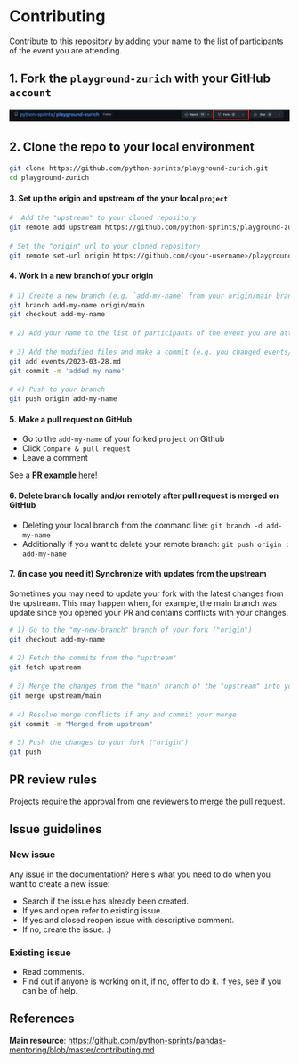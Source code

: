 
# Contributing

Contribute to this repository by adding your name to the list of participants of the event you are attending.

## 1. Fork the `playground-zurich` with your GitHub `account`

![fork](./media/fork.png)

## 2. Clone the repo to your local environment
```sh
git clone https://github.com/python-sprints/playground-zurich.git
cd playground-zurich
```

#### 3. Set up the origin and upstream of the your local `project`
```sh
#  Add the "upstream" to your cloned repository
git remote add upstream https://github.com/python-sprints/playground-zurich.git

# Set the "origin" url to your cloned repository
git remote set-url origin https://github.com/<your-username>/playground-zurich.git
```

#### 4. Work in a new branch of your origin
```sh
# 1) Create a new branch (e.g. `add-my-name` from your origin/main branch
git branch add-my-name origin/main
git checkout add-my-name

# 2) Add your name to the list of participants of the event you are attending

# 3) Add the modified files and make a commit (e.g. you changed events/2023-03-28.md)
git add events/2023-03-28.md
git commit -m 'added my name'

# 4) Push to your branch
git push origin add-my-name
```

#### 5. Make a pull request on GitHub
* Go to the `add-my-name` of your forked `project` on Github
* Click `Compare & pull request`
* Leave a comment

See a [**PR example** here](https://github.com/python-sprints/playground-zurich/pull/2)!

#### 6. Delete branch locally and/or remotely after pull request is merged on GitHub
* Deleting your local branch from the command line: `git branch -d add-my-name`
* Additionally if you want to delete your remote branch: `git push origin : add-my-name`

#### 7. (in case you need it) Synchronize with updates from the upstream

Sometimes you may need to update your fork with the latest changes from the upstream. This may happen when, for example, the main branch was update since you opened your PR and contains conflicts with your changes.

```sh
# 1) Go to the "my-new-branch" branch of your fork ("origin")
git checkout add-my-name

# 2) Fetch the commits from the "upstream"
git fetch upstream

# 3) Merge the changes from the "main" branch of the "upstream" into your the "my-new-branch" branch of your "origin"
git merge upstream/main

# 4) Resolve merge conflicts if any and commit your merge
git commit -m "Merged from upstream"

# 5) Push the changes to your fork ("origin")
git push
```

## PR review rules

Projects require the approval from one reviewers to merge the pull request.

## Issue guidelines

### New issue
Any issue in the documentation? Here's what you need to do when you want to create a new issue:
* Search if the issue has already been created.
* If yes and open refer to existing issue.
* If yes and closed reopen issue with descriptive comment.
* If no, create the issue. :)

### Existing issue
* Read comments.
* Find out if anyone is working on it, if no, offer to do it. If yes, see if you can be of help.

## References

**Main resource**: https://github.com/python-sprints/pandas-mentoring/blob/master/contributing.md

